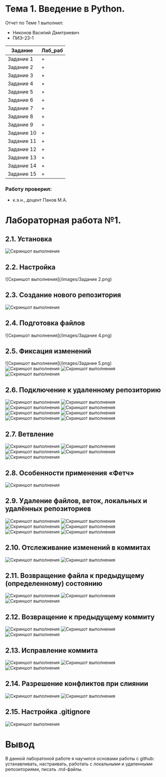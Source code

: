 # Тема 1. Введение в Python.
Отчет по Теме 1 выполнил:

* Никонов Василий Дмитриевич 
* ПИЭ-23-1

| Задание | Лаб_раб |
|---|---|
| Задание 1 | + | 
| Задание 2 | + | 
| Задание 3 | + | 
| Задание 4 | + | 
| Задание 5 | + | 
| Задание 6 | + | 
| Задание 7 | + | 
| Задание 8 | + | 
| Задание 9 | + | 
| Задание 10 | + |
| Задание 11 | + |
| Задание 12 | + |
| Задание 13 | + |
| Задание 14 | + |
| Задание 15 | + |

### Работу проверил:
* к.э.н., доцент Панов М.А.
# Лабораторная работа №1.  
## 2.1. Установка
![Скриншот выполнения](/images/Задание1.png)

## 2.2. Настройка
![Скриншот выполнения](/images/Задание 2.png)

## 2.3. Создание нового репозитория
![Скриншот выполнения](/images/Задание3.png)

## 2.4. Подготовка файлов
![Скриншот выполнения](/images/Задание 4.png)

## 2.5. Фиксация изменений
![Скриншот выполнения](/images/Задание 5.png)
![Скриншот выполнения](/images/задание5_1.png)
![Скриншот выполнения](/images/Задание5_2.png)
![Скриншот выполнения](/images/Задание5_3.png)

## 2.6. Подключение к удаленному репозиторию
![Скриншот выполнения](/images/задание6.png)
![Скриншот выполнения](/images/Задание6_1.png)
![Скриншот выполнения](/images/Задание6_2.png)
![Скриншот выполнения](/images/Задание6_3.png)
![Скриншот выполнения](/images/Задание6_4.png)
![Скриншот выполнения](/images/Задание6_5.png)
![Скриншот выполнения](/images/Задание6_6.png)
![Скриншот выполнения](/images/задание6_7.png)

## 2.7. Ветвление
![Скриншот выполнения](/images/задание7.png)
![Скриншот выполнения](/images/задание7_1.png)
![Скриншот выполнения](/images/Задание7_2.png)
![Скриншот выполнения](/images/задание7_3.png)
![Скриншот выполнения](/images/Задание7_4.png)

## 2.8. Особенности применения «Фетч»
![Скриншот выполнения](/images/Задание8.png)

## 2.9. Удаление файлов, веток, локальных и удалённых репозиториев
![Скриншот выполнения](/images/Задание9.png)
![Скриншот выполнения](/images/Задание9_1.png)
![Скриншот выполнения](/images/Задание9_2.png)
![Скриншот выполнения](images/Задание9_3.png)
![Скриншот выполнения](/images/Задание9_4.png)
![Скриншот выполнения](/images/Задание9_5.png)

## 2.10. Отслеживание изменений в коммитах
![Скриншот выполнения](/images/задание10.png)
![Скриншот выполнения](/images/задание10_1.png)

## 2.11. Возвращение файла к предыдущему (определенному) состоянию
![Скриншот выполнения](/images/Задание11.png)
![Скриншот выполнения](/images/Задание11_1.png)
![Скриншот выполнения](/images/Задание11_2.png)

## 2.12. Возвращение к предыдущему коммиту
![Скриншот выполнения](/images/Задание12.png)
![Скриншот выполнения](/images/Задание12_1.png)
![Скриншот выполнения](/images/Задание12_2.png)

## 2.13. Исправление коммита
![Скриншот выполнения](images/Задание13.png)
![Скриншот выполнения](/images/Задание13_1.png)
![Скриншот выполнения](/images/Задание13_2.png)

## 2.14. Разрешение конфликтов при слиянии
![Скриншот выполнения](/images/Задание14.png)
![Скриншот выполнения](/images/Задание14_1.png)

## 2.15. Настройка .gitignore
![Скриншот выполнения](/images/Задание15.png)

# Вывод 
В данной лаборатоной работе я научился основами работы с github: устанавливать, настраивать, работать с локальными и удаленными репозиториями, писать .md-файлы. 
